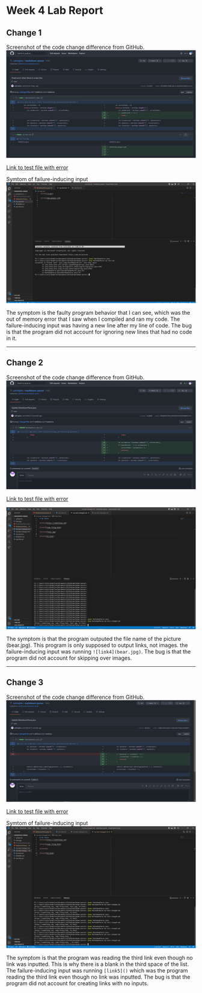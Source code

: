 # Week 4 Lab Report

## Change 1
Screenshot of the code change difference from GitHub.
![Screenshot of the code change difference from GitHub.](Change1Difference.png)

[Link to test file with error](https://github.com/calistajlee/markdown-parser/blob/main/my-test.md) 


Symtom of failure-inducing input
![Symtom of failure-inducing input](Change1Symptom.png)

The symptom is the faulty program behavior that I can see, which was the out of memory error that I saw when I compiled and ran my code. The failure-inducing input was having a new line after my line of code. The bug is that the program did not account for ignoring new lines that had no code in it.


---
## Change 2
Screenshot of the code change difference from GitHub.
![Screenshot of the code change difference from GitHub.](Change2Difference.png) 

[Link to test file with error](https://github.com/calistajlee/markdown-parser/blob/main/my-test-change2.md) 

![Symtom of failure-inducing input](Change2Symptom.png)

The symptom is that the program outputed the file name of the picture (bear.jpg). This program is only supposed to output links, not images. the failure-inducing input was running `![link4](bear.jpg)`. The bug is that the program did not account for skipping over images.



---
## Change 3
Screenshot of the code change difference from GitHub.
![Screenshot of the code change difference from GitHub.](Change3Difference.png) 

[Link to test file with error](https://github.com/calistajlee/markdown-parser/blob/main/my-test-change3.md) 

Symtom of failure-inducing input
![Symtom of failure-inducing input](Change3Symptom.png)

The symptom is that the program was reading the third link even though no link was inputted. This is why there is a blank in the third space of the list. The failure-inducing input was running `[link5]()` which was the program reading the third link even though no link was inputted. The bug is that the program did not account for creating links with no inputs.
